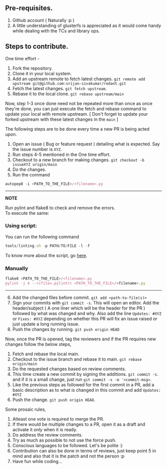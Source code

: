 ## Pre-requisites.
1. Github account ( Naturally :p )
2. A little understanding of glusterfs is appreciated as it would come handy while dealing with the TCs and library ops.

## Steps to contribute.

One time effort -
1. Fork the repository.
2. Clone it in your local system.
3. Add an upstream remote to fetch latest changes. `git remote add upstream git@github.com:srijan-sivakumar/redant.git`
4. Fetch the latest changes. `git fetch upstream`.
5. Rebase it to the local clone. `git rebase upstream/main`

Now, step 1-3 once done need not be repeated more than once as once they're done, you can just execute the fetch and rebase command to update your local with
remote upstream. [ Don't forget to update your forked upstream with these latest changes in the `main` ]

The following steps are to be done every time a new PR is being acted upon.
1. Open an issue ( Bug or feature request ) detailing what is expected. Say the issue number is `XYZ`.
2. Run steps 4-5 mentioned in the One time effort.
3. Checkout to a new branch for making changes. `git checkout -b issueXYZ origin/main`
4. Do the changes.
5. Run the command
```js
autopep8 -i <PATH_TO_THE_FILE>/<filename>.py
```
---
**NOTE**

Run pylint and flake8 to check and remove the errors. <br>
To execute the same:

### Using script:
You can run the following command
```js
tools/linting.sh -p PATH/TO/FILE -l -f
```
To know more about the script, go [here](https://github.com/srijan-sivakumar/redant/blob/main/tools/README.md).

### Manually
```js
flake8 <PATH_TO_THE_FILE>/<filename>.py
pylint -j 4 --rcfile=.pylintrc <PATH_TO_THE_FILE>/<filename>.py

```

---

6. Add the changed files before commit. `git add <path-to-file(s)>`
7. Sign your commits with `git commit -s`. This will open an editor. Add the header/subject ( A one liner which will be the header for the PR )
followed by what was changed and why. Also add the line `Updates: #XYZ` or `Fixes: #XYZ` depending on whether this PR will fix an issue raised or
just update a long running issue.
8. Push the changes by running. `git push origin HEAD`

Now, once the PR is opened, tag the reviewers and if the PR requires new changes follow the below steps,
1. Fetch and rebase the local main.
2. Checkout to the issue branch and rebase it to main. `git rebase origin/main`
3. Do the requested changes based on review comments.
4. This time create a new commit by signing the additions. `git commit -s`. and if it is a small change, just run `git commit -s -m '<commit-msg>`.
5. Like the previous steps as followed for the first commit in a PR, add a basic description as to what is changed in this commit and add
`Updates: #XYZ`
6. Push the change. `git push origin HEAD`.

Some prosaic rules,
1. Atleast one vote is required to merge the PR.
2. If there would be multiple changes to a PR, open it as a draft and activate it only when it is ready.
3. Do address the review comments.
4. Try as much as possible to not use the force push.
5. Conscious languages to be followed. Let's be polite :)
6. Contribution can also be done in terms of reviews, just keep point 5 in mind and also that it is the patch and not the person :p
8. Have fun while coding...
